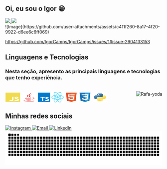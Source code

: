 ## Oi, eu sou o Igor 😁

<div>
  <a href="https://beacons.ai/igorcamps">
    <img height="180em" src="https://github-readme-stats.vercel.app/api?username=igorcamps&show_icons=true&theme=dark&include_all_commits=true&count_private=true"/>
    <img height="180em" src="https://github-readme-stats.vercel.app/api/top-langs/?username=igorcamps&layout=compact&langs_count=16&theme=dark"/>
  </a>
</div>
![Image](https://github.com/user-attachments/assets/c411f260-8a17-4f20-9922-d6ee6c6ff069)

https://github.com/IgorCamps/IgorCamps/issues/1#issue-2904133153
## Linguagens e Tecnologias

### Nesta seção, apresento as principais linguagens e tecnologias que tenho experiência.

<div style="display: inline_block"><br>
  <img align="center" alt="Igor-Js" height="30" width="48" src="https://raw.githubusercontent.com/devicons/devicon/master/icons/javascript/javascript-plain.svg">
  <img align="center" alt="Igor-Java" height="30" width="48" src="https://raw.githubusercontent.com/devicons/devicon/master/icons/java/java-plain.svg">
  <img align="center" alt="Igor-Ts" height="30" width="40" src="https://raw.githubusercontent.com/devicons/devicon/master/icons/typescript/typescript-plain.svg">
  <img align="center" alt="Igor-React" height="38" width="40" src="https://raw.githubusercontent.com/devicons/devicon/master/icons/react/react-original.svg">
  <img align="center" alt="Igor-HTML" height="30" width="40" src="https://raw.githubusercontent.com/devicons/devicon/master/icons/html5/html5-original.svg">
  <img align="center" alt="Igor-CSS" height="30" width="40" src="https://raw.githubusercontent.com/devicons/devicon/master/icons/css3/css3-original.svg">
  <img align="center" alt="Igor-Python" height="30" width="48" src="https://raw.githubusercontent.com/devicons/devicon/master/icons/python/python-original.svg">
  <img align="right" alt="Rafa-yoda" src="https://cdn.discordapp.com/attachments/795358919417397249/825430589581688872/hi.gif">
</div>

## Minhas redes sociais
<div>
  <a href="https://www.instagram.com/igu.cm" target="_blank">
  <img src="https://img.shields.io/badge/Instagram-E4405F?style=for-the-badge&logo=instagram&logoColor=white" alt="Instagram">
</a>

<a href="mailto:igorcampos09@hotmail.com" target="_blank">
  <img src="https://img.shields.io/badge/Email-D14836?style=for-the-badge&logo=gmail&logoColor=white" alt="Email">
</a>

<a href="https://www.linkedin.com/in/igorcamposm/" target="_blank">
  <img src="https://img.shields.io/badge/LinkedIn-0077B5?style=for-the-badge&logo=linkedin&logoColor=white" alt="LinkedIn">
</a>
</div>

<picture>
  <source media="(prefers-color-scheme: dark)" srcset="https://raw.githubusercontent.com/igorcamps/igorcamps/output/github-contribution-grid-snake-dark.svg">
  <source media="(prefers-color-scheme: light)" srcset="https://raw.githubusercontent.com/igorcamps/igorcamps/output/github-contribution-grid-snake.svg">
  <img alt="github contribution grid snake animation" src="https://raw.githubusercontent.com/igorcamps/igorcamps/output/github-contribution-grid-snake.svg">
</picture>
